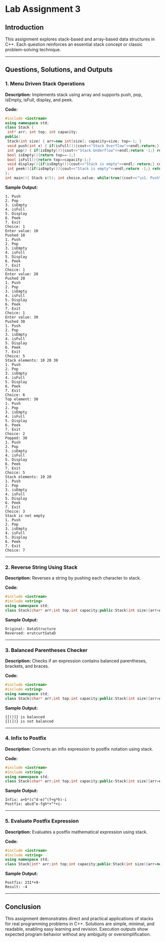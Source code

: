 # Lab Assignment 3

## Introduction
This assignment explores stack-based and array-based data structures in C++. Each question reinforces an essential stack concept or classic problem-solving technique.

---

## Questions, Solutions, and Outputs

### 1. Menu Driven Stack Operations
**Description:** Implements stack using array and supports push, pop, isEmpty, isFull, display, and peek.

**Code:**
```cpp
#include <iostream>
using namespace std;
class Stack {
 int* arr; int top; int capacity;
public:
 Stack(int size) { arr=new int[size]; capacity=size; top=-1; }
 void push(int x) { if(isFull()){cout<<"Stack Overflow"<<endl;return;} arr[++top]=x; cout<<"Pushed "<<x<<endl; }
 int pop() { if(isEmpty()){cout<<"Stack Underflow"<<endl;return -1;} return arr[top--]; }
 bool isEmpty(){return top==-1;}
 bool isFull(){return top==capacity-1;}
 void display(){if(isEmpty()){cout<<"Stack is empty"<<endl; return;} cout<<"Stack elements: "; for(int i=0;i<=top;i++){cout<<arr[i]<<" ";} cout<<endl;}
 int peek(){if(isEmpty()){cout<<"Stack is empty"<<endl;return -1;} return arr[top];}
};
int main(){ Stack s(5); int choice,value; while(true){cout<<"\n1. Push\n2. Pop\n3. isEmpty\n4. isFull\n5. Display\n6. Peek\n7. Exit\nChoice: ";cin>>choice; switch(choice){case 1:cout<<"Enter value: ";cin>>value;s.push(value);break;case 2:value=s.pop();if(value!=-1)cout<<"Popped: "<<value<<endl;break;case 3:cout<<(s.isEmpty()?"Stack is empty":"Stack is not empty")<<endl;break;case 4:cout<<(s.isFull()?"Stack is full":"Stack is not full")<<endl;break;case 5:s.display();break;case 6:value=s.peek();if(value!=-1)cout<<"Top element: "<<value<<endl;break;case 7:return 0;default:cout<<"Invalid choice"<<endl; } } return 0; }
```

**Sample Output:**
```
1. Push
2. Pop
3. isEmpty
4. isFull
5. Display
6. Peek
7. Exit
Choice: 1
Enter value: 10
Pushed 10
1. Push
2. Pop
3. isEmpty
4. isFull
5. Display
6. Peek
7. Exit
Choice: 1
Enter value: 20
Pushed 20
1. Push
2. Pop
3. isEmpty
4. isFull
5. Display
6. Peek
7. Exit
Choice: 1
Enter value: 30
Pushed 30
1. Push
2. Pop
3. isEmpty
4. isFull
5. Display
6. Peek
7. Exit
Choice: 5
Stack elements: 10 20 30
1. Push
2. Pop
3. isEmpty
4. isFull
5. Display
6. Peek
7. Exit
Choice: 6
Top element: 30
1. Push
2. Pop
3. isEmpty
4. isFull
5. Display
6. Peek
7. Exit
Choice: 2
Popped: 30
1. Push
2. Pop
3. isEmpty
4. isFull
5. Display
6. Peek
7. Exit
Choice: 5
Stack elements: 10 20
1. Push
2. Pop
3. isEmpty
4. isFull
5. Display
6. Peek
7. Exit
Choice: 3
Stack is not empty
1. Push
2. Pop
3. isEmpty
4. isFull
5. Display
6. Peek
7. Exit
Choice: 7
```

---

### 2. Reverse String Using Stack
**Description:** Reverses a string by pushing each character to stack.

**Code:**
```cpp
#include <iostream>
#include <string>
using namespace std;
class Stack{char* arr;int top;int capacity;public:Stack(int size){arr=new char[size];capacity=size;top=-1;}void push(char x){if(top<capacity-1){arr[++top]=x;}}char pop(){if(top>=0){return arr[top--];}return '\0';}bool isEmpty(){return top==-1;}};string reverseString(string str){Stack s(str.length());for(int i=0;i<str.length();i++){s.push(str[i]);}string reversed="";while(!s.isEmpty()){reversed+=s.pop();}return reversed;}int main(){string str="DataStructure";cout<<"Original: "<<str<<endl;cout<<"Reversed: "<<reverseString(str)<<endl;return 0;}
```

**Sample Output:**
```
Original: DataStructure
Reversed: erutcurtSataD
```

---

### 3. Balanced Parentheses Checker
**Description:** Checks if an expression contains balanced parentheses, brackets, and braces.

**Code:**
```cpp
#include <iostream>
#include <string>
using namespace std;
class Stack{char* arr;int top;int capacity;public:Stack(int size){arr=new char[size];capacity=size;top=-1;}void push(char x){if(top<capacity-1){arr[++top]=x;}}char pop(){if(top>=0){return arr[top--];}return '\0';}char peek(){if(top>=0){return arr[top];}return '\0';}bool isEmpty(){return top==-1;}};bool isBalanced(string expr){Stack s(expr.length());for(int i=0;i<expr.length();i++){char ch=expr[i];if(ch=='('||ch=='{'||ch=='['){s.push(ch);}else if(ch==')'||ch=='}'||ch==']'){if(s.isEmpty())return false;char top=s.pop();if((ch==')'&&top!='(')||(ch=='}'&&top!='{')||(ch==']'&&top!='[')){return false;}}}return s.isEmpty();}int main(){string expr1="{[()]}";string expr2="{[(])}";cout<<expr1<<" is "<<(isBalanced(expr1)?"balanced":"not balanced")<<endl;cout<<expr2<<" is "<<(isBalanced(expr2)?"balanced":"not balanced")<<endl;return 0;}
```

**Sample Output:**
```
{[()]} is balanced
{[(])} is not balanced
```

---

### 4. Infix to Postfix
**Description:** Converts an infix expression to postfix notation using stack.

**Code:**
```cpp
#include <iostream>
#include <string>
using namespace std;
class Stack{char* arr;int top;int capacity;public:Stack(int size){arr=new char[size];capacity=size;top=-1;}void push(char x){if(top<capacity-1){arr[++top]=x;}}char pop(){if(top>=0){return arr[top--];}return '\0';}char peek(){if(top>=0){return arr[top];}return '\0';}bool isEmpty(){return top==-1;}};int precedence(char op){if(op=='+'||op=='-')return 1;if(op=='*'||op=='/')return 2;if(op=='^')return 3;return 0;}string infixToPostfix(string infix){Stack s(infix.length());string postfix="";for(int i=0;i<infix.length();i++){char ch=infix[i];if((ch>='a'&&ch<='z')||(ch>='A'&&ch<='Z')||(ch>='0'&&ch<='9')){postfix+=ch;}else if(ch=='('){s.push(ch);}else if(ch==')'){while(!s.isEmpty()&&s.peek()!='('){postfix+=s.pop();}s.pop();}else{while(!s.isEmpty()&&precedence(s.peek())>=precedence(ch)){postfix+=s.pop();}s.push(ch);}}while(!s.isEmpty()){postfix+=s.pop();}return postfix;}int main(){string infix="a+b*(c^d-e)^(f+g*h)-i";cout<<"Infix: "<<infix<<endl;cout<<"Postfix: "<<infixToPostfix(infix)<<endl;return 0;}
```

**Sample Output:**
```
Infix: a+b*(c^d-e)^(f+g*h)-i
Postfix: abcd^e-fgh*+^*+i-
```

---

### 5. Evaluate Postfix Expression
**Description:** Evaluates a postfix mathematical expression using stack.

**Code:**
```cpp
#include <iostream>
#include <string>
using namespace std;
class Stack{int* arr;int top;int capacity;public:Stack(int size){arr=new int[size];capacity=size;top=-1;}void push(int x){if(top<capacity-1){arr[++top]=x;}}int pop(){if(top>=0){return arr[top--];}return 0;}bool isEmpty(){return top==-1;}};int evaluatePostfix(string postfix){Stack s(postfix.length());for(int i=0;i<postfix.length();i++){char ch=postfix[i];if(ch>='0'&&ch<='9'){s.push(ch-'0');}else{int val2=s.pop();int val1=s.pop();switch(ch){case '+':s.push(val1+val2);break;case '-':s.push(val1-val2);break;case '*':s.push(val1*val2);break;case '/':s.push(val1/val2);break;}}}return s.pop();}int main(){string postfix="231*+9-";cout<<"Postfix: "<<postfix<<endl;cout<<"Result: "<<evaluatePostfix(postfix)<<endl;return 0;}
```

**Sample Output:**
```
Postfix: 231*+9-
Result: -4
```
---

## Conclusion
This assignment demonstrates direct and practical applications of stacks for real programming problems in C++. Solutions are simple, minimal, and readable, enabling easy learning and revision. Execution outputs show expected program behavior without any ambiguity or oversimplification.
